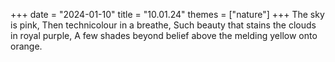 +++
date = "2024-01-10"
title = "10.01.24"
themes = ["nature"]
+++
The sky is pink,
Then technicolour in a breathe,
Such beauty that stains the clouds in royal purple,
A few shades beyond belief above the melding yellow onto orange.
